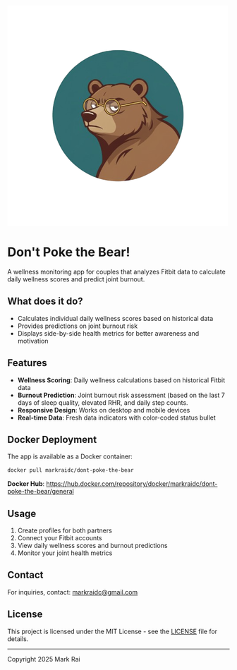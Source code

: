 ![Don't Poke the Bear!](assets/cleanlogo.png)

# Don't Poke the Bear!

A wellness monitoring app for couples that analyzes Fitbit data to calculate daily wellness scores and predict joint burnout.

## What does it do?

- Calculates individual daily wellness scores based on historical data
- Provides predictions on joint burnout risk
- Displays side-by-side health metrics for better awareness and motivation

## Features

- **Wellness Scoring**: Daily wellness calculations based on historical Fitbit data
- **Burnout Prediction**: Joint burnout risk assessment (based on the last 7 days of sleep quality, elevated RHR, and daily step counts.
- **Responsive Design**: Works on desktop and mobile devices
- **Real-time Data**: Fresh data indicators with color-coded status bullet

## Docker Deployment

The app is available as a Docker container:

```bash
docker pull markraidc/dont-poke-the-bear
```

**Docker Hub**: https://hub.docker.com/repository/docker/markraidc/dont-poke-the-bear/general

## Usage

1. Create profiles for both partners
2. Connect your Fitbit accounts
3. View daily wellness scores and burnout predictions
4. Monitor your joint health metrics

## Contact

For inquiries, contact: markraidc@gmail.com

## License

This project is licensed under the MIT License - see the [LICENSE](LICENSE) file for details.

---

Copyright 2025 Mark Rai
